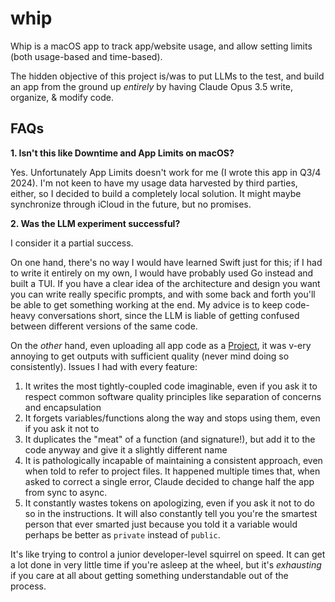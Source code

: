 #  whip

Whip is a macOS app to track app/website usage, and allow setting limits (both usage-based and time-based).

The hidden objective of this project is/was to put LLMs to the test, and build an app from the ground up _entirely_ by having Claude Opus 3.5 write, organize, & modify code. 

## FAQs

**1. Isn't this like Downtime and App Limits on macOS?**

Yes. Unfortunately App Limits doesn't work for me (I wrote this app in Q3/4 2024). I'm not keen to have my usage data harvested by third parties, either, so I decided to build a completely local solution. It might maybe synchronize through iCloud in the future, but no promises.

**2. Was the LLM experiment successful?**

I consider it a partial success.

On one hand, there's no way I would have learned Swift just for this; if I had to write it entirely on my own, I would have probably used Go instead and built a TUI. If you have a clear idea of the architecture and design you want you can write really specific prompts, and with some back and forth you'll be able to get something working at the end. My advice is to keep code-heavy conversations short, since the LLM is liable of getting confused between different versions of the same code.

On the _other_ hand, even uploading all app code as a [Project](https://support.anthropic.com/en/articles/9517075-what-are-projects), it was v-ery annoying to get outputs with sufficient quality (never mind doing so consistently). Issues I had with every feature:
1. It writes the most tightly-coupled code imaginable, even if you ask it to respect common software quality principles like separation of concerns and encapsulation
2. It forgets variables/functions along the way and stops using them, even if you ask it not to
3. It duplicates the "meat" of a function (and signature!), but add it to the code anyway and give it a slightly different name
4. It is pathologically incapable of maintaining a consistent approach, even when told to refer to project files. It happened multiple times that, when asked to correct a single error, Claude decided to change half the app from sync to async.
5. It constantly wastes tokens on apologizing, even if you ask it not to do so in the instructions. It will also constantly tell you you're the smartest person that ever smarted just because you told it a variable would perhaps be better as `private` instead of `public`.

It's like trying to control a junior developer-level squirrel on speed. It can get a lot done in very little time if you're asleep at the wheel, but it's _exhausting_ if you care at all about getting something understandable out of the process.
